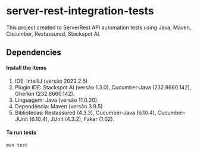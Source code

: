 # server-rest-integration-tests
This project created to ServerRest API automation tests using Java, Maven, Cucumber, Restassured, Stackspot AI.

## Dependencies

#### Install the items

1. IDE: IntelliJ (versão 2023.2.5)
2. Plugin IDE: Stackspot AI (versão 1.3.0), Cucumber-Java (232.8660.142), Gherkin (232.8660.142). 
3. Linguagem: Java (versão 11.0.20). 
4. Dependência: Maven (versão 3.9.5)
5. Bibliotecas: Restassured (4.3.3), Cucumber-Java (6.10.4), Cucumber-JUnit (6.10.4), JUnit (4.3.2), Faker (1.02).


#### To run tests

```
mvn test
```